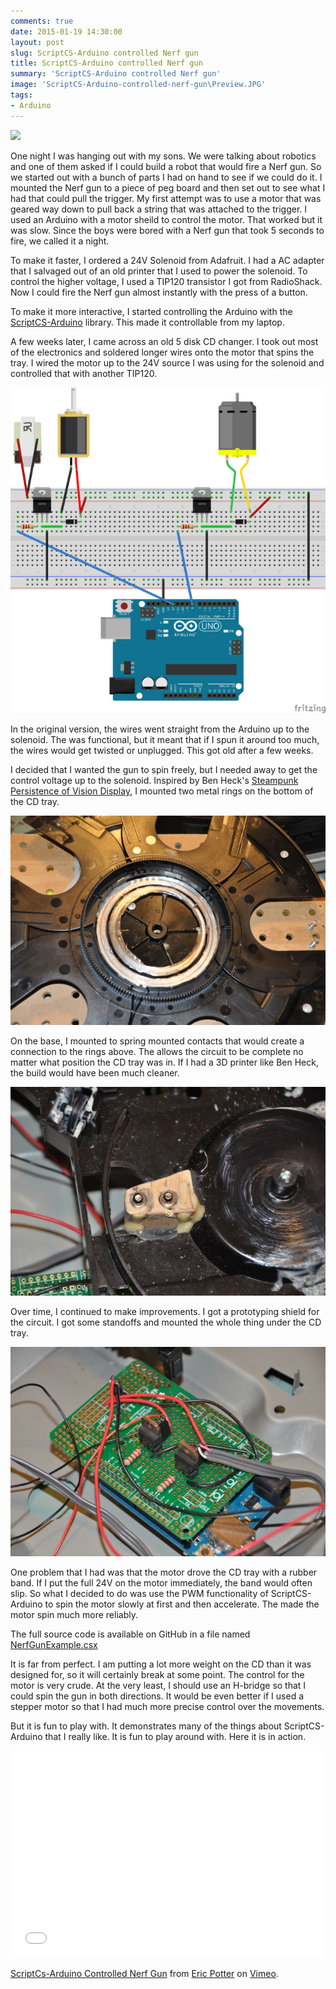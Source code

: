 ```yaml
---
comments: true
date: 2015-01-19 14:30:00
layout: post
slug: ScriptCS-Arduino controlled Nerf gun
title: ScriptCS-Arduino controlled Nerf gun
summary: 'ScriptCS-Arduino controlled Nerf gun'
image: 'ScriptCS-Arduino-controlled-nerf-gun\Preview.JPG'
tags:
- Arduino
---
```


[![](/img/posts/ScriptCS-Arduino-controlled-nerf-gun/Full.JPG)](/img/posts/ScriptCS-Arduino-controlled-nerf-gun/Full.JPG)

One night I was hanging out with my sons. We were talking about robotics and one of them asked if I could build a robot that would fire a Nerf gun. So we started out with a bunch of parts I had on hand to see if we could do it. I mounted the Nerf gun to a piece of peg board and then set out to see what I had that could pull the trigger. My first attempt was to use a motor that was geared way down to pull back a string that was attached to the trigger. I used an Arduino with a motor sheild to control the motor. That worked but it was slow. Since the boys were bored with a Nerf gun that took 5 seconds to fire, we called it a night.

To make it faster, I ordered a 24V Solenoid from Adafruit. I had a AC adapter that I salvaged out of an old printer that I used to power the solenoid. To control the higher voltage, I used a TIP120 transistor I got from RadioShack. Now I could fire the Nerf gun almost instantly with the press of a button.

To make it more interactive, I started controlling the Arduino with the [ScriptCS-Arduino](http://www.humbletoolsmith.com/2014/04/04/Getting-Started-With-ScriptCS-Arduino/) library. This made it controllable from my laptop.

A few weeks later, I came across an old 5 disk CD changer. I took out most of the electronics and soldered longer wires onto the motor that spins the tray. I wired the motor up to the 24V source I was using for the solenoid and controlled that with another TIP120.

[![](/img/posts/ScriptCS-Arduino-controlled-nerf-gun/Circuit.png)](/img/posts/ScriptCS-Arduino-controlled-nerf-gun/Circuit.png)

In the original version, the wires went straight from the Arduino up to the solenoid. The was functional, but it meant that if I spun it around too much, the wires would get twisted or unplugged. This got old after a few weeks.

I decided that I wanted the gun to spin freely, but I needed away to get the control voltage up to the solenoid. Inspired by Ben Heck's [Steampunk Persistence of Vision Display](https://www.youtube.com/watch?v=1reDoTu6L5w "Steampunk Persistence of Vision Display"), I mounted two metal rings on the bottom of the CD tray.

[![](/img/posts/ScriptCS-Arduino-controlled-nerf-gun/rings.JPG)](/img/posts/ScriptCS-Arduino-controlled-nerf-gun/rings.JPG)

On the base, I mounted to spring mounted contacts that would create a connection to the rings above. The allows the circuit to be complete no matter what position the CD tray was in. If I had a 3D printer like Ben Heck, the build would have been much cleaner.

[![](/img/posts/ScriptCS-Arduino-controlled-nerf-gun/contacts.JPG)](/img/posts/ScriptCS-Arduino-controlled-nerf-gun/contacts.JPG)

Over time, I continued to make improvements. I got a prototyping shield for the circuit. I got some standoffs and mounted the whole thing under the CD tray.

[![](/img/posts/ScriptCS-Arduino-controlled-nerf-gun/Arduino.JPG)](/img/posts/ScriptCS-Arduino-controlled-nerf-gun/Arduino.JPG)

One problem that I had was that the motor drove the CD tray with a rubber band. If I put the full 24V on the motor immediately, the band would often slip. So what I decided to do was use the PWM functionality of ScriptCS-Arduino to spin the motor slowly at first and then accelerate. The made the motor spin much more reliably. 

<script src="https://gist.github.com/pottereric/a95a3f9925e28bab72fb.js"></script>

The full source code is available on GitHub in a file named [NerfGunExample.csx](https://github.com/pottereric/scriptcs-arduino_examples/blob/master/NerfGunExample.csx)

It is far from perfect. I am putting a lot more weight on the CD than it was designed for, so it will certainly break at some point. The control for the motor is very crude. At the very least, I should use an H-bridge so that I could spin the gun in both directions. It would be even better if I used a stepper motor so that I had much more precise control over the movements. 

But it is fun to play with. It demonstrates many of the things about ScriptCS-Arduino that I really like. It is fun to play around with. Here it is in action.


<iframe src="//player.vimeo.com/video/116514637" width="500" height="331" frameborder="0" webkitallowfullscreen mozallowfullscreen allowfullscreen></iframe> <p><a href="http://vimeo.com/116514637">ScriptCs-Arduino Controlled Nerf Gun</a> from <a href="http://vimeo.com/user7221255">Eric Potter</a> on <a href="https://vimeo.com">Vimeo</a>.</p>

